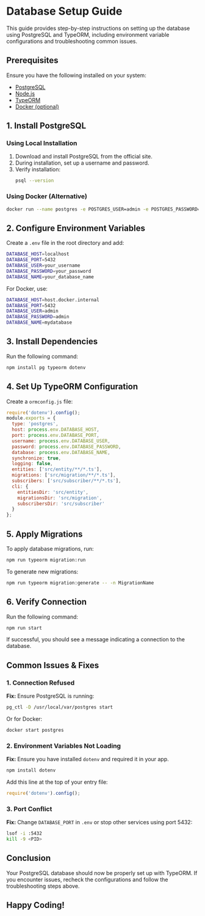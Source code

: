 # Database Setup Guide

This guide provides step-by-step instructions on setting up the database using PostgreSQL and TypeORM, including environment variable configurations and troubleshooting common issues.

## Prerequisites
Ensure you have the following installed on your system:

- [PostgreSQL](https://www.postgresql.org/download/)
- [Node.js](https://nodejs.org/)
- [TypeORM](https://typeorm.io/)
- [Docker (optional)](https://www.docker.com/)

## 1. Install PostgreSQL

### Using Local Installation

1. Download and install PostgreSQL from the official site.
2. During installation, set up a username and password.
3. Verify installation:
   ```sh
   psql --version
   ```

### Using Docker (Alternative)

```sh
docker run --name postgres -e POSTGRES_USER=admin -e POSTGRES_PASSWORD=admin -e POSTGRES_DB=mydatabase -p 5432:5432 -d postgres
```

## 2. Configure Environment Variables
Create a `.env` file in the root directory and add:

```sh
DATABASE_HOST=localhost
DATABASE_PORT=5432
DATABASE_USER=your_username
DATABASE_PASSWORD=your_password
DATABASE_NAME=your_database_name
```

For Docker, use:

```sh
DATABASE_HOST=host.docker.internal
DATABASE_PORT=5432
DATABASE_USER=admin
DATABASE_PASSWORD=admin
DATABASE_NAME=mydatabase
```

## 3. Install Dependencies
Run the following command:

```sh
npm install pg typeorm dotenv
```

## 4. Set Up TypeORM Configuration
Create a `ormconfig.js` file:

```js
require('dotenv').config();
module.exports = {
  type: 'postgres',
  host: process.env.DATABASE_HOST,
  port: process.env.DATABASE_PORT,
  username: process.env.DATABASE_USER,
  password: process.env.DATABASE_PASSWORD,
  database: process.env.DATABASE_NAME,
  synchronize: true,
  logging: false,
  entities: ['src/entity/**/*.ts'],
  migrations: ['src/migration/**/*.ts'],
  subscribers: ['src/subscriber/**/*.ts'],
  cli: {
    entitiesDir: 'src/entity',
    migrationsDir: 'src/migration',
    subscribersDir: 'src/subscriber'
  }
};
```

## 5. Apply Migrations
To apply database migrations, run:

```sh
npm run typeorm migration:run
```

To generate new migrations:

```sh
npm run typeorm migration:generate -- -n MigrationName
```

## 6. Verify Connection
Run the following command:

```sh
npm run start
```

If successful, you should see a message indicating a connection to the database.

## Common Issues & Fixes

### 1. Connection Refused
**Fix:** Ensure PostgreSQL is running:
```sh
pg_ctl -D /usr/local/var/postgres start
```
Or for Docker:
```sh
docker start postgres
```

### 2. Environment Variables Not Loading
**Fix:** Ensure you have installed `dotenv` and required it in your app.
```sh
npm install dotenv
```
Add this line at the top of your entry file:
```js
require('dotenv').config();
```

### 3. Port Conflict
**Fix:** Change `DATABASE_PORT` in `.env` or stop other services using port 5432:
```sh
lsof -i :5432
kill -9 <PID>
```

## Conclusion
Your PostgreSQL database should now be properly set up with TypeORM. If you encounter issues, recheck the configurations and follow the troubleshooting steps above.

## Happy Coding!
